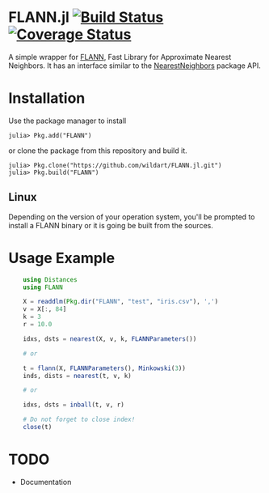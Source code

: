 FLANN.jl [![Build Status](https://travis-ci.org/wildart/FLANN.jl.svg)](https://travis-ci.org/wildart/FLANN.jl) [![Coverage Status](https://img.shields.io/coveralls/wildart/FLANN.jl.svg)](https://coveralls.io/r/wildart/FLANN.jl?branch=master)
========
A simple wrapper for [FLANN](http://www.cs.ubc.ca/research/flann/), Fast Library for Approximate Nearest Neighbors. It has an interface similar to the [NearestNeighbors](https://github.com/wildart/NearestNeighbors.jl) package API.

# Installation
Use the package manager to install

	julia> Pkg.add("FLANN")

or clone the package from this repository and build it.

	julia> Pkg.clone("https://github.com/wildart/FLANN.jl.git")
	julia> Pkg.build("FLANN")

## Linux
Depending on the version of your operation system, you'll be prompted to install a FLANN binary or it is going be built from the sources.

# Usage Example

```julia
	using Distances
    using FLANN

    X = readdlm(Pkg.dir("FLANN", "test", "iris.csv"), ',')
	v = X[:, 84]
	k = 3
	r = 10.0

	idxs, dsts = nearest(X, v, k, FLANNParameters())

	# or

	t = flann(X, FLANNParameters(), Minkowski(3))
	inds, dists = nearest(t, v, k)

	# or

	idxs, dsts = inball(t, v, r)

	# Do not forget to close index!
	close(t)
```

# TODO
* Documentation
